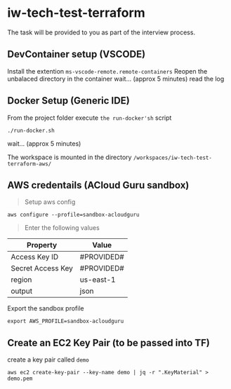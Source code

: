 # iw-tech-test-terraform

The task will be provided to you as part of the interview process.

## DevContainer setup (VSCODE)

Install the extention `ms-vscode-remote.remote-containers`
Reopen the unbalaced directory in the container
wait... (approx 5 minutes) read the log

## Docker Setup (Generic IDE)

From the project folder execute `the run-docker'sh` script

```shell
./run-docker.sh
```

wait... (approx 5 minutes)

The workspace is mounted in the directory `/workspaces/iw-tech-test-terraform-aws/`

## AWS credentails (ACloud Guru sandbox)

> Setup aws config

```shell
aws configure --profile=sandbox-acloudguru

```

> Enter the following values

| Property          | Value      |
|-------------------|------------|
| Access Key ID     | #PROVIDED# |
| Secret Access Key | #PROVIDED# |
| region            | us-east-1  |
| output            | json       |

Export the sandbox profile 

```shell
export AWS_PROFILE=sandbox-acloudguru
```

## Create an EC2 Key Pair (to be passed into TF)

create a key pair called `demo`

```shell
aws ec2 create-key-pair --key-name demo | jq -r ".KeyMaterial" > demo.pem
```
